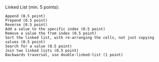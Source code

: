 Linked List (min. 5 points):

    Append (0.5 point)
    Prepend (0.5 point)
    Reverse (0.5 point)
    Add a value to the specific index (0.5 point)
    Remove a value the from index (0.5 point)
    Sort the linked list, with re-arranging the cells, not just copying values (0.5 point)
    Search for a value (0.5 point)
    Join two linked lists (0.5 point)
    Backwards traversal, use double-linked-list (1 point)

